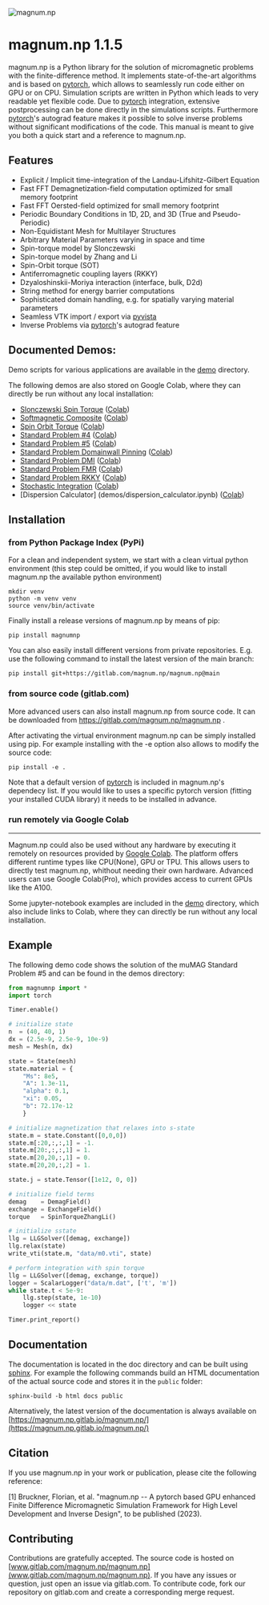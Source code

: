 ![magnum.np](logo.png)

magnum.np 1.1.5
===============
magnum.np is a Python library for the solution of micromagnetic problems with the finite-difference method. It implements state-of-the-art algorithms and is based on [pytorch](http://www.pytorch.org/), which allows to seamlessly run code either on GPU or on CPU. Simulation scripts are written in Python which leads to very readable yet flexible code. Due to [pytorch](http://www.pytorch.org/) integration, extensive postprocessing can be done directly in the simulations scripts. Furthermore [pytorch](http://www.paraview.org/)'s autograd feature makes it possible to solve inverse problems without significant modifications of the code. This manual is meant to give you both a quick start and a reference to magnum.np.


Features
--------
* Explicit / Implicit time-integration of the Landau-Lifshitz-Gilbert Equation
* Fast FFT Demagnetization-field computation optimized for small memory footprint
* Fast FFT Oersted-field optimized for small memory footprint
* Periodic Boundary Conditions in 1D, 2D, and 3D (True and Pseudo-Periodic)
* Non-Equidistant Mesh for Multilayer Structures
* Arbitrary Material Parameters varying in space and time
* Spin-torque model by Slonczewski
* Spin-torque model by Zhang and Li
* Spin-Orbit torque (SOT)
* Antiferromagnetic coupling layers (RKKY)
* Dzyaloshinskii-Moriya interaction (interface, bulk, D2d)
* String method for energy barrier computations
* Sophisticated domain handling, e.g. for spatially varying material parameters
* Seamless VTK import / export via [pyvista](https://docs.pyvista.org/)
* Inverse Problems via [pytorch](http://www.pytorch.org/)'s autograd feature


Documented Demos:
-----------------
Demo scripts for various applications are available in the [demo](demos/README.md) directory.

The following demos are also stored on Google Colab, where they can directly be run without any local installation:

   * [Slonczewski Spin Torque](demos/slonczewski/run2.ipynb) ([Colab]())
   * [Softmagnetic Composite](demos/softmagnetic_composite/run.ipynb) ([Colab](https://colab.research.google.com/drive/1HazB7ydSYZKbtrQoPc9xE3U0d7uc-1Ir))
   * [Spin Orbit Torque](demos/sot/run.ipynb) ([Colab](https://colab.research.google.com/drive/1OWMH0_qqxM73rB5gK5pi7nFRtO4nO_N8))
   * [Standard Problem #4](demos/sp4/run.ipynb) ([Colab](https://colab.research.google.com/drive/1kYudJgbuhGBrhTTFs_HzT68LxFcVkJPu))
   * [Standard Problem #5](demos/sp5/run.ipynb) ([Colab](https://colab.research.google.com/drive/1RXlrHUtB39aHtyp2btk3GNEBS0f5ZDFk))
   * [Standard Problem Domainwall Pinning](demos/sp_domainwall_pinning/run.ipynb) ([Colab](https://colab.research.google.com/drive/1LgIX3o4e_6bww-RtIzJLX38QabUC5QMB))
   * [Standard Problem DMI](demos/sp_DMI/run.ipynb) ([Colab](https://colab.research.google.com/drive/1-5KuQ9GB3UeIfw4hCBN58fj2NvlXD28W))
   * [Standard Problem FMR](demos/sp_FMR/run.ipynb) ([Colab](https://colab.research.google.com/drive/1mN56sxjhgPuLA5yB7z3skmZ2cy733BbS))
   * [Standard Problem RKKY](demos/rkky/run.ipynb) ([Colab](https://colab.research.google.com/drive/1SIdiiz8plOI0SG3HhxNJYOxbknG178Qo))
   * [Stochastic Integration](demos/langevin/run.ipynb) ([Colab](https://colab.research.google.com/drive/1RlDaxgjqrZzerBFffDL7lQJHtEOm6v0q))
   * [Dispersion Calculator] (demos/dispersion_calculator.ipynb) ([Colab](https://colab.research.google.com/drive/1B3sSPnm_Nycbka_Fa54INtXD2nZr8Mb2))

Installation
------------

### from Python Package Index (PyPi)
For a clean and independent system, we start with a clean virtual python environment (this step could be omitted, if you would like to install magnum.np the available python environment)

    mkdir venv
    python -m venv venv
    source venv/bin/activate

Finally install a release versions of magnum.np by means of pip:

    pip install magnumnp

You can also easily install different versions from private repositories. E.g. use the following command to install the latest version of the main branch:

    pip install git+https://gitlab.com/magnum.np/magnum.np@main


### from source code (gitlab.com)
More advanced users can also install magnum.np from source code.
It can be downloaded from https://gitlab.com/magnum.np/magnum.np .

After activating the virtual environment magnum.np can be simply installed using pip. For example
installing with the -e option also allows to modify the source code:

    pip install -e .

Note that a default version of [pytorch](http://www.pytorch.org) is included in magnum.np's dependecy list. If you would like to uses a specific pytorch version (fitting your installed CUDA library) it needs to be installed in advance.

### run remotely via Google Colab
---------------------------------
Magnum.np could also be used without any hardware by executing it remotely on resources provided by [Google Colab](https://drive.google.com/drive/folders/1Ymvx9bi0qQqW-zlOws0ahFJqoE3JCFd9?usp=share_link). The platform offers different runtime types like CPU(None), GPU or TPU. This allows users to directly test magnum.np, whithout needing their own hardware. Advanced users can use Google Colab(Pro), which provides access to current GPUs like the A100.

Some jupyter-notebook examples are included in the [demo](demos/README.md) directory, which also include links to Colab, where they can directly be run without any local installation.


Example
-------
The following demo code shows the solution of the muMAG Standard Problem #5 and can be found in the demos directory:

```python
from magnumnp import *
import torch

Timer.enable()

# initialize state
n  = (40, 40, 1)
dx = (2.5e-9, 2.5e-9, 10e-9)
mesh = Mesh(n, dx)

state = State(mesh)
state.material = {
    "Ms": 8e5,
    "A": 1.3e-11,
    "alpha": 0.1,
    "xi": 0.05,
    "b": 72.17e-12
    }

# initialize magnetization that relaxes into s-state
state.m = state.Constant([0,0,0])
state.m[:20,:,:,1] = -1.
state.m[20:,:,:,1] = 1.
state.m[20,20,:,1] = 0.
state.m[20,20,:,2] = 1.

state.j = state.Tensor([1e12, 0, 0])

# initialize field terms
demag    = DemagField()
exchange = ExchangeField()
torque   = SpinTorqueZhangLi()

# initialize sstate
llg = LLGSolver([demag, exchange])
llg.relax(state)
write_vti(state.m, "data/m0.vti", state)

# perform integration with spin torque
llg = LLGSolver([demag, exchange, torque])
logger = ScalarLogger("data/m.dat", ['t', 'm'])
while state.t < 5e-9:
    llg.step(state, 1e-10)
    logger << state

Timer.print_report()
```

Documentation
-------------
The documentation is located in the doc directory and can be built using [sphinx](https://www.sphinx-doc.org).
For example the following commands build an HTML documentation of the actual source code and stores it in the `public` folder:

    sphinx-build -b html docs public

Alternatively, the latest version of the documentation is always available on [https://magnum.np.gitlab.io/magnum.np/](https://magnum.np.gitlab.io/magnum.np/)


Citation
--------
If you use magnum.np in your work or publication, please cite the following reference:

[1] Bruckner, Florian, et al. "magnum.np -- A pytorch based GPU enhanced Finite Difference Micromagnetic Simulation Framework for High Level Development and Inverse Design", to be published (2023).


Contributing
------------
Contributions are gratefully accepted.
The source code is hosted on [www.gitlab.com/magnum.np/magnum.np](www.gitlab.com/magnum.np/magnum.np).
If you have any issues or question, just open an issue via gitlab.com.
To contribute code, fork our repository on gitlab.com and create a corresponding merge request.
